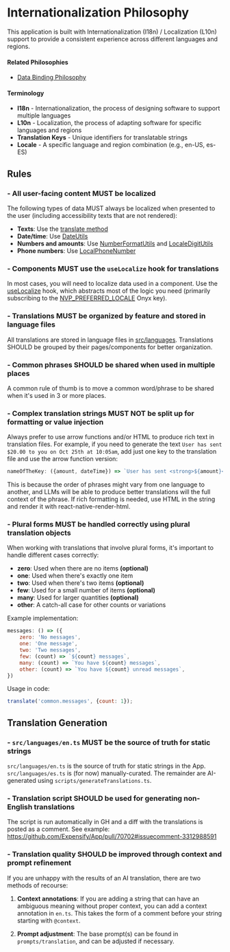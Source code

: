 # Internationalization Philosophy
This application is built with Internationalization (I18n) / Localization (L10n) support to provide a consistent experience across different languages and regions.

#### Related Philosophies
- [Data Binding Philosophy](/contributingGuides/philosophies/DATA-BINDING.md)

#### Terminology
- **I18n** - Internationalization, the process of designing software to support multiple languages
- **L10n** - Localization, the process of adapting software for specific languages and regions
- **Translation Keys** - Unique identifiers for translatable strings
- **Locale** - A specific language and region combination (e.g., en-US, es-ES)

## Rules

### - All user-facing content MUST be localized
The following types of data MUST always be localized when presented to the user (including accessibility texts that are not rendered):

- **Texts**: Use the [translate method](https://github.com/Expensify/App/blob/655ba416d552d5c88e57977a6e0165fb7eb7ab58/src/libs/translate.js#L15)
- **Date/time**: Use [DateUtils](https://github.com/Expensify/App/blob/f579946fbfbdc62acc5bd281dc75cabb803d9af0/src/libs/DateUtils.js)
- **Numbers and amounts**: Use [NumberFormatUtils](https://github.com/Expensify/App/blob/55b2372d1344e3b61854139806a53f8a3d7c2b8b/src/libs/NumberFormatUtils.js) and [LocaleDigitUtils](https://github.com/Expensify/App/blob/55b2372d1344e3b61854139806a53f8a3d7c2b8b/src/libs/LocaleDigitUtils.js)
- **Phone numbers**: Use [LocalPhoneNumber](https://github.com/Expensify/App/blob/bdfbafe18ee2d60f766c697744f23fad64b62cad/src/libs/LocalePhoneNumber.js#L51-L52)

### - Components MUST use the `useLocalize` hook for translations
In most cases, you will need to localize data used in a component. Use the [useLocalize](https://github.com/Expensify/App/blob/4510fc76bbf5df699a2575bfb49a276af90f3ed7/src/hooks/useLocalize.ts) hook, which abstracts most of the logic you need (primarily subscribing to the [NVP_PREFERRED_LOCALE](https://github.com/Expensify/App/blob/6cf1a56df670a11bf61aa67eeb64c1f87161dea1/src/ONYXKEYS.js#L88) Onyx key).

### - Translations MUST be organized by feature and stored in language files
All translations are stored in language files in [src/languages](https://github.com/Expensify/App/tree/b114bc86ff38e3feca764e75b3f5bf4f60fcd6fe/src/languages). Translations SHOULD be grouped by their pages/components for better organization.

### - Common phrases SHOULD be shared when used in multiple places
A common rule of thumb is to move a common word/phrase to be shared when it's used in 3 or more places.

### - Complex translation strings MUST NOT be split up for formatting or value injection
Always prefer to use arrow functions and/or HTML to produce rich text in translation files. For example, if you need to generate the text `User has sent $20.00 to you on Oct 25th at 10:05am`, add just one key to the translation file and use the arrow function version:

```javascript
nameOfTheKey: ({amount, dateTime}) => `User has sent <strong>${amount}</strong> to you on <a>${datetime}</a>`,
```

This is because the order of phrases might vary from one language to another, and LLMs will be able to produce better translations will the full context of the phrase. If rich formatting is needed, use HTML in the string and render it with react-native-render-html.

### - Plural forms MUST be handled correctly using plural translation objects
When working with translations that involve plural forms, it's important to handle different cases correctly:

- **zero**: Used when there are no items **(optional)**
- **one**: Used when there's exactly one item
- **two**: Used when there's two items **(optional)**
- **few**: Used for a small number of items **(optional)**
- **many**: Used for larger quantities **(optional)**
- **other**: A catch-all case for other counts or variations

Example implementation:
```javascript
messages: () => ({
    zero: 'No messages',
    one: 'One message',
    two: 'Two messages',
    few: (count) => `${count} messages`,
    many: (count) => `You have ${count} messages`,
    other: (count) => `You have ${count} unread messages`,
})
```

Usage in code:
```javascript
translate('common.messages', {count: 1});
```

## Translation Generation

### - `src/languages/en.ts` MUST be the source of truth for static strings
`src/languages/en.ts` is the source of truth for static strings in the App. `src/languages/es.ts` is (for now) manually-curated. The remainder are AI-generated using `scripts/generateTranslations.ts`.

### - Translation script SHOULD be used for generating non-English translations
The script is run automatically in GH and a diff with the translations is posted as a comment. See example: https://github.com/Expensify/App/pull/70702#issuecomment-3312988591

### - Translation quality SHOULD be improved through context and prompt refinement
If you are unhappy with the results of an AI translation, there are two methods of recourse:

1. **Context annotations**: If you are adding a string that can have an ambiguous meaning without proper context, you can add a context annotation in `en.ts`. This takes the form of a comment before your string starting with `@context`.

2. **Prompt adjustment**: The base prompt(s) can be found in `prompts/translation`, and can be adjusted if necessary.
